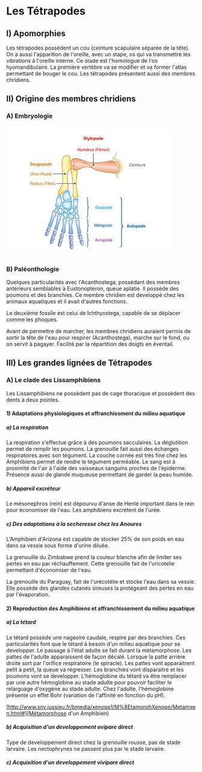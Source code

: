 # Les Tétrapodes

## I) Apomorphies

Les tétrapodes possèdent un cou (ceinture scapulaire séparée de la tête). On a aussi l'apparition de l'oreille, avec un stape, os qui va transmettre les vibrations à l'oreille interne. Ce stade est l'homologue de l'os hyomandibulaire. La première vertèbre va se modifier et va former l'atlas permettant de bouger le cou. Les tétrapodes présentent aussi des membres chridiens. 

## II) Origine des membres chridiens

### A) Embryologie

![Os des membres chridiens](Images/membre.JPG)

### B) Paléonthologie

Quelques particularités avec l'Acanthostega, possédant des membres antérieurs semblables à Eustonopteron, queue aplatie. Il possède des poumons et des branchies. Ce membre chridien est developpé chez les animaux aquatiques et il  avait d'autres fonctions.

Le deuxième fossile est celui de Ichthyostega, capable de se déplacer comme les phoques. 

Avant de permettre de marcher, les membres chridiens auraient permis de sortir la tête de l'eau pour respirer (Acanthostega),  marche sur le fond, ou on servit à pagayer. Facilité par la répartition des doigts en éventail.

## 	III) Les grandes lignées de Tétrapodes

### A) Le clade des Lissamphibiens

Les Lissamphibiens ne possèdent pas de cage thoracique et possèdent des dents à deux pointes.

#### 1) Adaptations physiologiques et affranchissment du milieu aquatique

##### a) La respiration

La respiration s'effectue grâce à des poumons sacculaires. La déglutition permet de remplir les poumons. La grenouille fait aussi des échanges respiratoires avec son tégument. La couche cornée est très fine chez les Amphibiens permet de rendre le tégument perméable. Le sang est à proximité de l'air à l'aide des vaisseaux sanguins proches de l'épiderme. Présence aussi de glande muqueuse permettant de garder la peau humide.

##### b) Appareil excréteur

Le mésonephros (rein) est dépourvu d'anse de Henlé important dans le rein pour économiser de l'eau. Les amphibiens excrètent de l'urée.

##### c) Des adaptations à la secheresse chez les Anoures

L'Amphibien d'Arizona est capable de stocker 25% de son poids en eau dans sa vessie sous forme d'urine diluée.

La grenouille du Zimbabwe prend la couleur blanche afin de limiter ses pertes en eau par réchauffement. Cette grenouille fait de l'uricotelie permettant d'économiser de l'eau.

La grenouille du Paraguay, fait de l'urécotélie et stocke l'eau dans sa vessie. Elle possède des glandes cutanés sireuses la protégeant des pertes en eau par l'évaporation.

#### 2) Reproduction des Amphibiens et affranchissement du  milieu aquatique

##### a) La tétard

Le tétard possède une nageoire caudale, respire par des branchies. Ces particularités font que le tétard à besoin d'un milieu aquatique pour se developper. Le passage à l'état adulte se fait durant la métamorphose. Les pattes de l'adulte apparaissent de façon décalé. Lorsque la patte arrière droite sort par l'orifice respiratoire (le spiracle). Les pattes vont apparaitrent petit à petit, la queue va régresser. Les branchies vont disparaitre et les poumons vont se developper. L'hémoglobine du tétard va être remplacer par une autre hémoglobine au stade adulte pour pouvoir faciliter le relarguage d'oxygène au stade adulte. Chez l'adulte, l'hémoglobine présente un effet Bohr (variation de l'affinité en fonction du pH). 

[http://www.snv.jussieu.fr/bmedia/xenope1/M%8EtamorphXenope/Metamxen.html#](Métamorphose d'un Amphibien)

##### b) Acquisition d'un developpement ovipare direct

Type de developpement direct chez la grenouille rousse, pas de stade larvaire. Les nectophrynes ne passent plus par le stade larvaire. 

##### c) Acquisition d'un developpement vivipare direct


